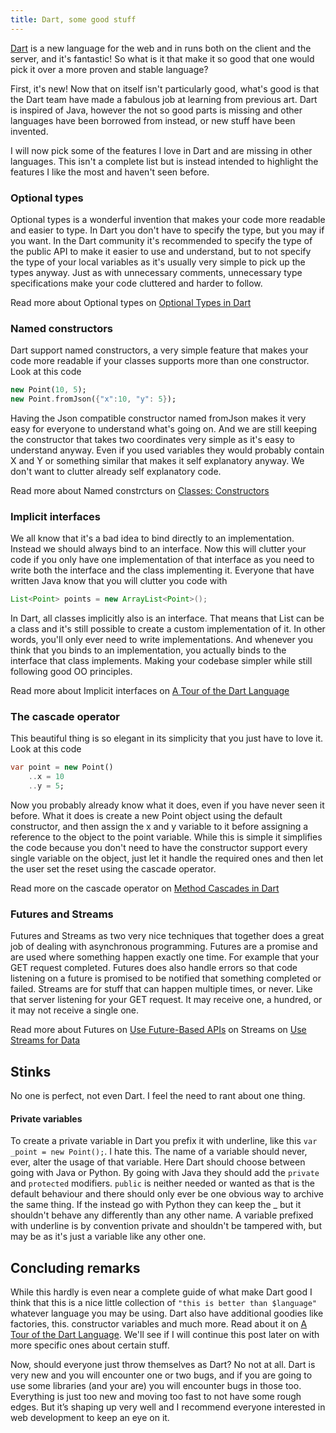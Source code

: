 ```yaml
---
title: Dart, some good stuff
---
```

[Dart](https://www.dartlang.org/) is a new language for the web and in runs both on the client and the server, and it's fantastic!
So what is it that make it so good that one would pick it over a more proven and stable language?

First, it's new! Now that on itself isn't particularly good, what's good is that the Dart team have made a fabulous job at learning from previous art. Dart is inspired of Java, however the not so good parts is missing and other languages have been borrowed from instead, or new stuff have been invented.

I will now pick some of the features I  love in Dart and are missing in other languages. This isn't a complete list but is instead intended to highlight the features I like the most and haven't seen before.

### Optional types
Optional types is a wonderful invention that makes your code more readable and easier to type. In Dart you don't have to specify the type, but you may if you want. In the Dart community it's recommended to specify the type of the public API to make it easier to use and understand, but to not specify the type of your local variables as it's usually very simple to pick up the types anyway. Just as with unnecessary comments, unnecessary type specifications make your code cluttered and harder to follow.

Read more about Optional types on [Optional Types in Dart](https://www.dartlang.org/articles/optional-types/)

### Named constructors
Dart support named constructors, a very simple feature that makes your code more readable if your classes supports more than one constructor. Look at this code
```dart
new Point(10, 5);
new Point.fromJson({"x":10, "y": 5});
```
Having the Json compatible constructor named fromJson makes it very easy for everyone to understand what's going on. And we are still keeping the constructor that takes two coordinates  very simple as it's easy to understand anyway. Even if you used variables they would probably contain X and Y or something similar that makes it self explanatory anyway. We don't want to clutter already self explanatory code.

Read more about Named constrcturs on [Classes: Constructors](https://www.dartlang.org/dart-tips/dart-tips-ep-11.html)

### Implicit interfaces
We all know that it's a bad idea to bind directly to an implementation. Instead we should always bind to an interface. Now this will clutter your code if you only have one implementation of that interface as you need to write both the interface and the class implementing it. Everyone that have written Java know that you will clutter you code with
```java
List<Point> points = new ArrayList<Point>();
```
In Dart, all classes implicitly also is an interface. That means that List can be a class and it's still possible to create a custom implementation of it.
In other words, you'll only ever need to write implementations. And whenever you think that you binds to an implementation, you actually binds to the interface that class implements. Making your codebase simpler while still following good OO principles.

Read more about Implicit interfaces on [A Tour of the Dart Language](https://www.dartlang.org/docs/dart-up-and-running/contents/ch02.html#ch02-implicit-interfaces)

### The cascade operator
This beautiful thing is so elegant in its simplicity that you just have to love it. Look at this code
```dart
var point = new Point()
    ..x = 10
    ..y = 5;
```
Now you probably already know what it does, even if you have never seen it before. What it does is create a new Point object using the default constructor, and then assign the x and y variable to it before assigning a reference to the object to the point variable. While this is simple it simplifies the code because you don't need to have the constructor support every single variable on the object, just let it handle the required ones and then let the user set the reset using the cascade operator.

Read more on the cascade operator on [Method Cascades in Dart](http://news.dartlang.org/2012/02/method-cascades-in-dart-posted-by-gilad.html)

### Futures and Streams
Futures and Streams as two very nice techniques that together does a great job of dealing with asynchronous programming. Futures are a promise and are used where something happen exactly one time. For example that your GET request completed. Futures does also handle errors so that code listening on a future is promised to be notified that something completed or failed. Streams are for stuff that can happen multiple times, or never. Like that server listening for your GET request. It may receive one, a hundred, or it may not receive a single one.

Read more about Futures on [Use Future-Based APIs](https://www.dartlang.org/docs/tutorials/futures/) on Streams on [Use Streams for Data](https://www.dartlang.org/docs/tutorials/streams/)

## Stinks
No one is perfect, not even Dart. I feel the need to rant about one thing.

#### Private variables
To create a private variable in Dart you prefix it with underline, like this `var _point = new Point();`. I hate this. The name of a variable should never, ever, alter the usage of that variable. Here Dart should choose between going with Java or Python.
By going with Java they should add the `private` and `protected` modifiers. `public` is neither needed or wanted as that is the default behaviour and there should only ever be one obvious way to archive the same thing. If the instead go with Python they can keep the _ but it shouldn't behave any differently than any other name. A variable prefixed with underline is by convention private and shouldn't be tampered with, but may be as it's just a variable like any other one.

## Concluding remarks
While this hardly is even near a complete guide of what make Dart good I
think that this is a nice little collection of `"this is better than $language"` whatever language you may be using. Dart also have additional goodies like factories, this. constructor variables and much more. Read about it on [A Tour of the Dart Language](https://www.dartlang.org/docs/dart-up-and-running/contents/ch02.html). We'll see if I will continue this post later on with more specific ones about certain stuff.

Now, should everyone just throw themselves as Dart? No not at all. Dart is very new and you will encounter one or two bugs, and if you are going to use some libraries (and your are) you will encounter bugs in those too. Everything is just too new and moving too fast to not have some rough edges. But it’s shaping up very well and I recommend everyone interested in web development to keep an eye on it.
